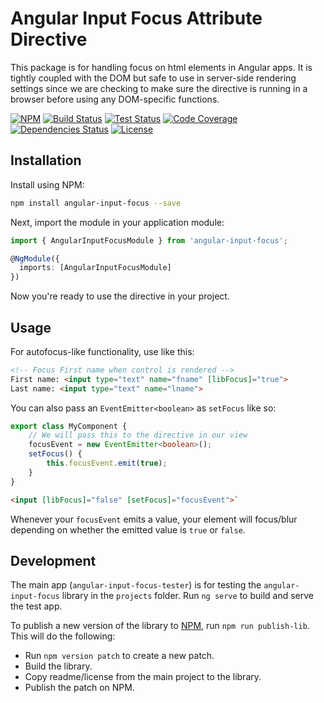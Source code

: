 # Angular Input Focus Attribute Directive
This package is for handling focus on html elements in Angular apps. It is tightly coupled with the DOM but safe to use in server-side rendering settings since we are checking to make sure the directive is running in a browser before using any DOM-specific functions.

[![NPM](https://img.shields.io/npm/v/angular-input-focus.svg)](https://www.npmjs.com/package/angular-input-focus)
[![Build Status](https://img.shields.io/appveyor/ci/DeanPDX/angular-input-focus.svg)](https://ci.appveyor.com/project/DeanPDX/angular-input-focus)
[![Test Status](https://img.shields.io/appveyor/tests/DeanPDX/angular-input-focus.svg)](https://ci.appveyor.com/project/DeanPDX/angular-input-focus/build/tests)
[![Code Coverage](https://img.shields.io/codecov/c/github/DeanPDX/angular-input-focus.svg)](https://codecov.io/gh/DeanPDX/angular-input-focus)
[![Dependencies Status](https://img.shields.io/david/DeanPDX/angular-input-focus.svg)](https://david-dm.org/DeanPDX/angular-input-focus)
[![License](https://img.shields.io/github/license/DeanPDX/angular-input-focus.svg)](https://github.com/DeanPDX/angular-input-focus/blob/master/LICENSE)

## Installation
Install using NPM:

```bash
npm install angular-input-focus --save
```

Next, import the module in your application module:

```typescript
import { AngularInputFocusModule } from 'angular-input-focus';

@NgModule({
  imports: [AngularInputFocusModule]
})
```

Now you're ready to use the directive in your project.

## Usage
For autofocus-like functionality, use like this:

```html
<!-- Focus First name when control is rendered -->
First name: <input type="text" name="fname" [libFocus]="true">
Last name: <input type="text" name="lname">
 ```

You can also pass an `EventEmitter<boolean>` as `setFocus` like so:

```typescript
export class MyComponent {
    // We will pass this to the directive in our view
    focusEvent = new EventEmitter<boolean>();
    setFocus() {
        this.focusEvent.emit(true);
    }
}
```

```html
<input [libFocus]="false" [setFocus]="focusEvent">`
```

Whenever your `focusEvent` emits a value, your element will focus/blur depending on whether the emitted value is `true` or `false`.

## Development

The main app (`angular-input-focus-tester`) is for testing the `angular-input-focus` library in the `projects` folder. Run `ng serve` to build and serve the test app.

To publish a new version of the library to [NPM](https://www.npmjs.com/), run `npm run publish-lib`. This will do the following:

* Run `npm version patch` to create a new patch.
* Build the library.
* Copy readme/license from the main project to the library.
* Publish the patch on NPM.